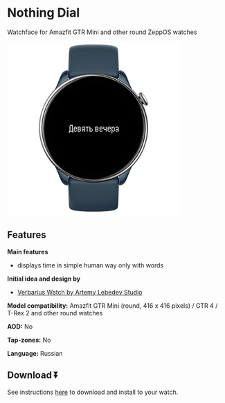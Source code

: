 # Nothing Dial
Watchface for Amazfit GTR Mini and other round ZeppOS watches

![demo](./demo-gtr-mini.png)

## Features

**Main features**
- displays time in simple human way only with words

**Initial idea and design by**
- [Verbarius Watch by Artemy Lebedev Studio](https://www.artlebedev.ru/verbarius/)

**Model compatibility:** Amazfit GTR Mini (round, 416 x 416 pixels) / GTR 4 / T-Rex 2 and other round watches

**AOD:** No

**Tap-zones:** No

**Language:** Russian

## Download ⏬

See instructions [here](https://github.com/novvember/amazfit-watchfaces/blob/main/README.md) to download and install to your watch.
